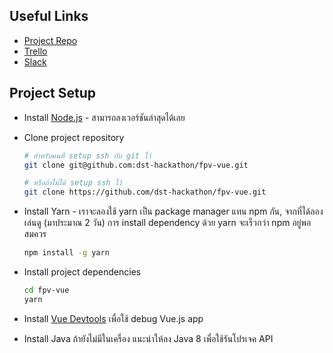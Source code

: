 ## Useful Links
- [Project Repo](https://github.com/dst-hackathon/fpv-vue)
- [Trello](https://trello.com/b/B2jkUSrT/hackathon-2016-preparation)
- [Slack](https://dsthackathon.slack.com)

## Project Setup
- Install [Node.js](https://nodejs.org) - สามารถลงเวอร์ชันล่าสุดได้เลย
- Clone project repository

  ``` bash
  # สำหรับคนที่ setup ssh กับ git ไว้
  git clone git@github.com:dst-hackathon/fpv-vue.git

  # หรือถ้าไม่ได้ setup ssh ไว้
  git clone https://github.com/dst-hackathon/fpv-vue.git
  ```
- Install Yarn - เราจะลองใช้ yarn เป็น package manager แทน npm กัน, จากที่ได้ลองเล่นดู (มาประมาณ 2 วัน) การ install dependency ด้วย yarn จะเร็วกว่า npm อยู่พอสมควร

  ``` bash
  npm install -g yarn
  ```
- Install project dependencies

  ``` bash
  cd fpv-vue
  yarn
  ```

- Install [Vue Devtools](https://github.com/vuejs/vue-devtools) เพื่อใช้ debug Vue.js app
- Install Java ถ้ายังไม่มีในเครื่อง แนะนำให้ลง Java 8 เพื่อใช้รันโปรเจค API
